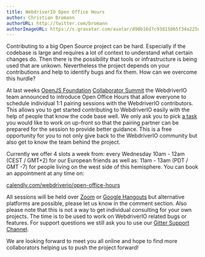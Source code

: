 ```yaml
---
title: WebdriverIO Open Office Hours
author: Christian Bromann
authorURL: http://twitter.com/bromann
authorImageURL: https://s.gravatar.com/avatar/d98b16d7c93d15865f34a225dd4b1254?s=80
---
```


Contributing to a big Open Source project can be hard. Especially if the codebase is large and requires a lot of context to understand what certain changes do. Then there is the possibility that tools or infrastructure is being used that are unkown. Nevertheless the project depends on your contributions and help to identify bugs and fix them. How can we overcome this hurdle?

At last weeks [OpenJS Foundation](https://openjsf.org/) [Collaborator Summit](https://openjscs2020.sched.com/) the WebdriverIO team announced to introduce Open Office Hours that allow everyone to schedule individual 1:1 pairing sessions with the WebdriverIO contributors. This allows you to get started contributing to WebdriverIO easily with the help of people that know the code base well. We only ask you to pick [a task](https://github.com/webdriverio/webdriverio/issues?q=is%3Aissue+is%3Aopen+sort%3Aupdated-desc+label%3Afirst-timers-only) you would like to work on up-front so that the pairing partner can be prepared for the session to provide better guidance. This is a free opportunity for you to not only give back to the WebdriverIO community but also get to know the team behind the project.

Currently we offer 4 slots a week from: every Wednesday 10am - 12am (CEST / GMT+2) for our European friends as well as: 11am - 13am (PDT / GMT -7) for people living on the west side of this hemisphere. You can book an appointment at any time on:

[calendly.com/webdriverio/open-office-hours](https://calendly.com/webdriverio/open-office-hours)

All sessions will be held over [Zoom](https://zoom.us/) or [Google Hangouts](https://hangouts.google.com/) but alternative platforms are possible, please let us know in the comment section. Also please note that this is not a way to get individual consulting for your own projects. The time is to be used to work on WebdriverIO related bugs or features. For support questions we still ask you to use our [Gitter Support Channel](https://gitter.im/webdriverio/webdriverio).

We are looking forward to meet you all online and hope to find more collaborators helping us to push the project forward!
